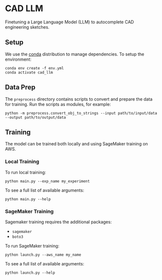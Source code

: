 # CAD LLM
Finetuning a Large Language Model (LLM) to autocomplete CAD engineering sketches.

## Setup
We use the [conda](https://www.anaconda.com/download/) distribution to manage dependencies. To setup the environment:

```
conda env create -f env.yml
conda activate cad_llm
```

## Data Prep
The `preprocess` directory contains scripts to convert and prepare the data for training. Run the scripts as modules, for example:

```
python -m preprocess.convert_obj_to_strings --input path/to/input/data --output path/to/output/data
```

## Training
The model can be trained both locally and using SageMaker training on AWS.

### Local Training
To run local training:
```
python main.py --exp_name my_experiment
```

To see a full list of available arguments:
```
python main.py --help
```

### SageMaker Training
Sagemaker training requires the additional packages:
- `sagemaker`
- `boto3`

To run SageMaker training:
```
python launch.py --aws_name my_name
```

To see a full list of available arguments:
```
python launch.py --help
```

